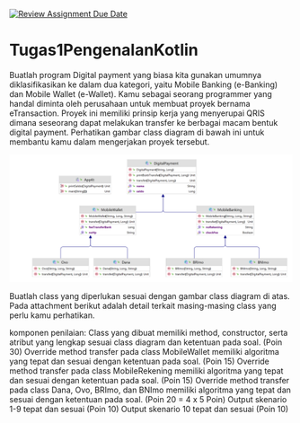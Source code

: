 [![Review Assignment Due Date](https://classroom.github.com/assets/deadline-readme-button-22041afd0340ce965d47ae6ef1cefeee28c7c493a6346c4f15d667ab976d596c.svg)](https://classroom.github.com/a/t1YK1iSB)
# Tugas1PengenalanKotlin
Buatlah program Digital payment yang biasa kita gunakan umumnya diklasifikasikan ke dalam dua kategori, yaitu Mobile Banking (e-Banking) dan Mobile Wallet (e-Wallet). Kamu sebagai seorang programmer yang handal diminta oleh perusahaan untuk membuat proyek bernama eTransaction. Proyek ini memiliki prinsip kerja yang menyerupai QRIS dimana seseorang dapat melakukan transfer ke berbagai macam bentuk digital payment. Perhatikan gambar class diagram di bawah ini untuk membantu kamu dalam mengerjakan proyek tersebut.

![alt text](https://github.com/UKDW-PemrogAndroid/Tugas1PengenalanKotlin/blob/main/ETransaction.png)

Buatlah class yang diperlukan sesuai dengan gambar class diagram di atas. Pada attachment berikut adalah detail terkait masing-masing class yang perlu kamu perhatikan.

komponen penilaian:
Class yang dibuat memiliki method, constructor, serta atribut yang lengkap sesuai class diagram dan ketentuan pada soal. (Poin 30)
Override method transfer pada class MobileWallet memiliki algoritma yang tepat dan sesuai dengan ketentuan pada soal. (Poin 15)
Override method transfer pada class MobileRekening memiliki algoritma yang tepat dan sesuai dengan ketentuan pada soal. (Poin 15)
Override method transfer pada class Dana, Ovo, BRImo, dan BNImo memiliki algoritma yang tepat dan sesuai dengan ketentuan pada soal. (Poin 20 = 4 x 5 Poin)
Output skenario 1-9 tepat dan sesuai (Poin 10)
Output skenario 10 tepat dan sesuai (Poin 10)
